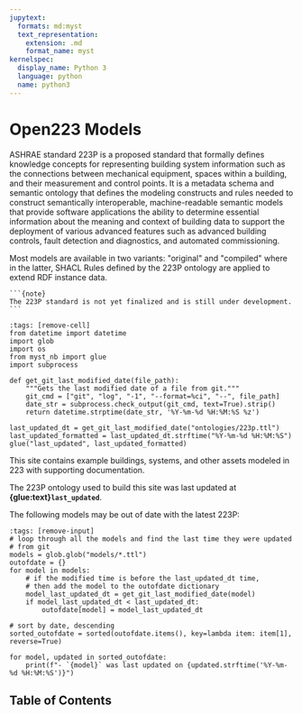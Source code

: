 ```yaml
---
jupytext:
  formats: md:myst
  text_representation:
    extension: .md
    format_name: myst
kernelspec:
  display_name: Python 3
  language: python
  name: python3
---
```


# Open223 Models

ASHRAE standard 223P is a proposed standard that formally defines knowledge concepts for representing building system information such as the connections between mechanical equipment, spaces within a building, and their measurement and control points. It is a metadata schema and semantic ontology that defines the modeling constructs and rules needed to construct semantically interoperable, machine-readable semantic models that provide software applications the ability to determine essential information about the meaning and context of building data to support the deployment of various advanced features such as advanced building controls, fault detection and diagnostics, and automated commissioning.

Most models are available in two variants: "original" and "compiled" where in the latter, SHACL Rules defined by the 223P ontology are applied to extend RDF instance data.

````{margin}
```{note}
The 223P standard is not yet finalized and is still under development.
```
````

```{code-cell} python3
:tags: [remove-cell]
from datetime import datetime
import glob
import os
from myst_nb import glue
import subprocess

def get_git_last_modified_date(file_path):
    """Gets the last modified date of a file from git."""
    git_cmd = ["git", "log", "-1", "--format=%ci", "--", file_path]
    date_str = subprocess.check_output(git_cmd, text=True).strip()
    return datetime.strptime(date_str, '%Y-%m-%d %H:%M:%S %z')

last_updated_dt = get_git_last_modified_date("ontologies/223p.ttl")
last_updated_formatted = last_updated_dt.strftime("%Y-%m-%d %H:%M:%S")
glue("last_updated", last_updated_formatted)
```

This site contains example buildings, systems, and other assets modeled in 223 with supporting documentation.

The 223P ontology used to build this site was last updated at **{glue:text}`last_updated`**.

The following models may be out of date with the latest 223P:

```{code-cell} python3
:tags: [remove-input]
# loop through all the models and find the last time they were updated
# from git
models = glob.glob("models/*.ttl")
outofdate = {}
for model in models:
    # if the modified time is before the last_updated_dt time,
    # then add the model to the outofdate dictionary
    model_last_updated_dt = get_git_last_modified_date(model)
    if model_last_updated_dt < last_updated_dt:
        outofdate[model] = model_last_updated_dt

# sort by date, descending
sorted_outofdate = sorted(outofdate.items(), key=lambda item: item[1], reverse=True)

for model, updated in sorted_outofdate:
    print(f"- `{model}` was last updated on {updated.strftime('%Y-%m-%d %H:%M:%S')}")
```

## Table of Contents
```{tableofcontents}
```
